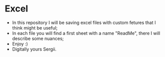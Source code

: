 # Excel
- In this repository I will be saving excel files with custom fetures that I think might be useful;
- In each file you will find a first sheet with a name "ReadMe", there I will describe some nuances;
- Enjoy :) 
- Digitally yours Sergii. 
